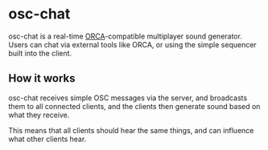 # osc-chat

osc-chat is a real-time <a href="https://github.com/hundredrabbits/Orca">ORCA</a>-compatible multiplayer sound generator. Users can chat via external tools like ORCA, or using the simple sequencer built into the client.

## How it works

osc-chat receives simple OSC messages via the server, and broadcasts them to all connected clients, and the clients then generate sound based on what they receive.

This means that all clients should hear the same things, and can influence what other clients hear.
